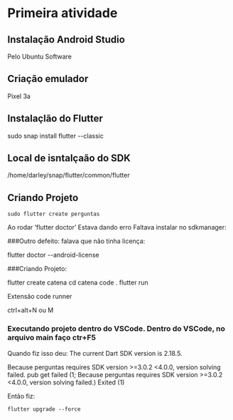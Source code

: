 # Primeira atividade

## Instalação Android Studio

Pelo Ubuntu Software

## Criação emulador 

Pixel 3a

## Instalaçlão do Flutter

sudo snap install flutter --classic

## Local de isntalçaão do SDK

/home/darley/snap/flutter/common/flutter


## Criando Projeto 

~~~ 
sudo flutter create perguntas 
~~~

Ao rodar ‘flutter doctor’ Estava dando erro
Faltava instalar no sdkmanager:

###Outro defeito: falava que não tinha licença:

flutter doctor --android-license

###Criando Projeto:

flutter create catena cd catena code . flutter run

Extensão code runner

ctrl+alt+N ou M

### Executando projeto dentro do VSCode. Dentro do VSCode, no arquivo main faço ctr+F5

Quando fiz isso deu:
The current Dart SDK version is 2.18.5.

Because perguntas requires SDK version >=3.0.2 <4.0.0, version solving failed.
pub get failed (1; Because perguntas requires SDK version >=3.0.2 <4.0.0, version solving failed.)
Exited (1)

Então fiz:

~~~
flutter upgrade --force
~~~


